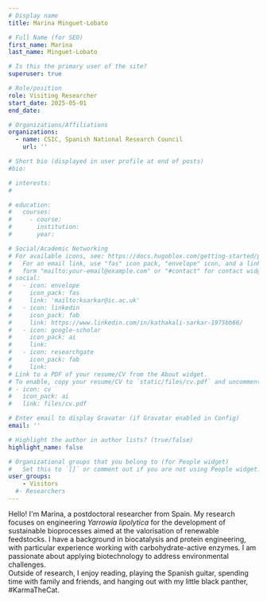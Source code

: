 ```yaml
---
# Display name
title: Marina Minguet-Lobato

# Full Name (for SEO)
first_name: Marina
last_name: Minguet-Lobato

# Is this the primary user of the site?
superuser: true

# Role/position
role: Visiting Researcher
start_date: 2025-05-01
end_date: 

# Organizations/Affiliations
organizations:
  - name: CSIC, Spanish National Research Council
    url: ''

# Short bio (displayed in user profile at end of posts)
#bio: 

# interests:
#   

# education:
#   courses:
#     - course: 
#       institution: 
#       year: 

# Social/Academic Networking
# For available icons, see: https://docs.hugoblox.com/getting-started/page-builder/#icons
#   For an email link, use "fas" icon pack, "envelope" icon, and a link in the
#   form "mailto:your-email@example.com" or "#contact" for contact widget.
# social:
#   - icon: envelope
#     icon_pack: fas
#     link: 'mailto:ksarkar@ic.ac.uk'
#   - icon: linkedin
#     icon_pack: fab
#     link: https://www.linkedin.com/in/kathakali-sarkar-1975bb66/
#   - icon: google-scholar
#     icon_pack: ai
#     link: 
#   - icon: researchgate
#     icon_pack: fab
#     link: 
# Link to a PDF of your resume/CV from the About widget.
# To enable, copy your resume/CV to `static/files/cv.pdf` and uncomment the lines below.
# - icon: cv
#   icon_pack: ai
#   link: files/cv.pdf

# Enter email to display Gravatar (if Gravatar enabled in Config)
email: ''

# Highlight the author in author lists? (true/false)
highlight_name: false

# Organizational groups that you belong to (for People widget)
#   Set this to `[]` or comment out if you are not using People widget.
user_groups:
    - Visitors
  #- Researchers
---
```


Hello! I'm Marina, a postdoctoral researcher from Spain. My research focuses on engineering _Yarrowia lipolytica_ for the development of sustainable bioprocesses aimed at the valorisation of renewable feedstocks. I have a background in biocatalysis and protein engineering, with particular experience working with carbohydrate-active enzymes. I am passionate about applying biotechnology to address environmental challenges.  
Outside of research, I enjoy reading, playing the Spanish guitar, spending time with family and friends, and hanging out with my little black panther, #KarmaTheCat.
